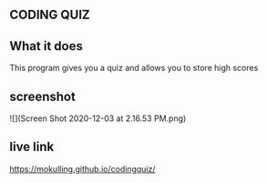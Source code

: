 ## CODING QUIZ

## What it does

This program gives you a quiz and allows you to store high scores 

## screenshot

![](Screen Shot 2020-12-03 at 2.16.53 PM.png)

## live link
https://mokulling.github.io/codingquiz/

